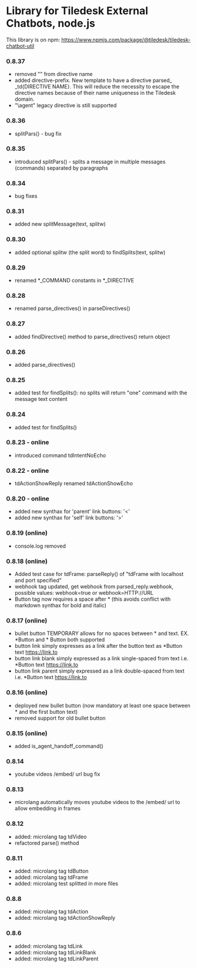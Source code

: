# Library for Tiledesk External Chatbots, node.js

This library is on npm: https://www.npmjs.com/package/@tiledesk/tiledesk-chatbot-util

### 0.8.37
- removed "\" from directive name
- added directive-prefix. New template to have a directive parsed_ \_td{DIRECTIVE NAME}. This will reduce the necessity to escape the directive names because of their name uniqueness in the Tiledesk domain.
- "\agent" legacy directive is still supported

### 0.8.36
- splitPars() - bug fix

### 0.8.35
- introduced splitPars() - splits a message in multiple messages (commands) separated by paragraphs

### 0.8.34
- bug fixes

### 0.8.31
- added new splitMessage(text, splitw)

### 0.8.30
- added optional splitw (the split word) to findSplits(text, splitw)

### 0.8.29
- renamed *_COMMAND constants in *_DIRECTIVE

### 0.8.28
- renamed parse_directives() in parseDirectives()

### 0.8.27
- added findDirective() method to parse_directives() return object

### 0.8.26
- added parse_directives()

### 0.8.25
- added test for findSplits(): no splits will return "one" command with the message text content

### 0.8.24
- added test for findSplits()

### 0.8.23 - online
- introduced command tdIntentNoEcho

### 0.8.22 - online
- tdActionShowReply renamed tdActionShowEcho

### 0.8.20 - online
- added new synthax for 'parent' link buttons: '<'
- added new synthax for 'self' link buttons: '>'

### 0.8.19 (online)
- console.log removed

### 0.8.18 (online)
- Added test case for tdFrame: parseReply() of "tdFrame with localhost and port specified"
- webhook tag updated, get webhook from parsed_reply.webhook, possible values: webhook=true or webhook=HTTP://URL
- Button tag now requires a space after * (this avoids conflict with markdown synthax for bold and italic)

### 0.8.17 (online)
- bullet button TEMPORARY allows for no spaces between * and text. EX. *Button and * Button both supported
- button link simply expresses as a link after the button text as *Button text https://link.to
- button link blank simply expressed as a link single-spaced from text i.e. *Button text https://link.to
- button link parent simply expressed as a link double-spaced from text i.e. *Button text  https://link.to

### 0.8.16 (online)
- deployed new bullet button (now mandatory at least one space between * and the first button text)
- removed support for old bullet button

### 0.8.15 (online)
- added is_agent_handoff_command()

### 0.8.14
- youtube videos /embed/ url bug fix

### 0.8.13
- microlang automatically moves youtube videos to the /embed/ url to allow embedding in frames

### 0.8.12
- added: microlang tag tdVideo
- refactored parse() method

### 0.8.11
- added: microlang tag tdButton
- added: microlang tag tdFrame
- added: microlang test splitted in more files

### 0.8.8
- added: microlang tag tdAction
- added: microlang tag tdActionShowReply

### 0.8.6
- added: microlang tag tdLink
- added: microlang tag tdLinkBlank
- added: microlang tag tdLinkParent
